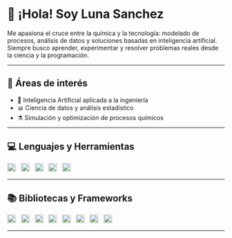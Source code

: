 # 👋 ¡Hola! Soy Luna Sanchez

Me apasiona el cruce entre la química y la tecnología: modelado de procesos, análisis de datos y soluciones basadas en inteligencia artificial. Siempre busco aprender, experimentar y resolver problemas reales desde la ciencia y la programación.

---

## 🧪 Áreas de interés
- 🤖 Inteligencia Artificial aplicada a la ingeniería
- 📊 Ciencia de datos y análisis estadístico
- ⚗️ Simulación y optimización de procesos químicos

---

## 💻 Lenguajes y Herramientas

<img alt="Python" src="https://img.shields.io/badge/Python-%2314354C.svg?&style=flat&logo=python&logoColor=white" height="20"/> &nbsp;
<img alt="R" src="https://img.shields.io/badge/R-%23276DC3.svg?&style=flat&logo=r&logoColor=white" height="20"/> &nbsp;
<img alt="HTML5" src="https://img.shields.io/badge/HTML5-%23E34F26.svg?&style=flat&logo=html5&logoColor=white" height="20"/> &nbsp;
<img alt="LaTeX" src="https://img.shields.io/badge/LaTeX-%23008080.svg?&style=flat&logo=latex&logoColor=white" height="20"/> &nbsp;
<img alt="Markdown" src="https://img.shields.io/badge/Markdown-%23000000.svg?&style=flat&logo=markdown&logoColor=white" height="20"/>

---

## 📚 Bibliotecas y Frameworks

<img alt="Jupyter" src="https://img.shields.io/badge/Jupyter-%23F37626.svg?&style=flat&logo=Jupyter&logoColor=white" height="20"/> &nbsp;
<img alt="NumPy" src="https://img.shields.io/badge/NumPy-%230095D5.svg?&style=flat&logo=numpy&logoColor=white" height="20"/> &nbsp;
<img alt="Pandas" src="https://img.shields.io/badge/Pandas-%23150458.svg?&style=flat&logo=pandas&logoColor=white" height="20"/> &nbsp;
<img alt="SymPy" src="https://img.shields.io/badge/SymPy-%23239120.svg?&style=flat&logo=sympy&logoColor=white" height="20"/> &nbsp;
<img alt="Plotly" src="https://img.shields.io/badge/Plotly-%233B4D98.svg?&style=flat&logo=plotly&logoColor=white" height="20"/> &nbsp;
<img alt="Scikit-learn" src="https://img.shields.io/badge/Scikit--learn-%23FF9900.svg?&style=flat&logo=scikit-learn&logoColor=white" height="20"/> &nbsp;
<img alt="TensorFlow" src="https://img.shields.io/badge/TensorFlow-%23FF6F00.svg?&style=flat&logo=tensorflow&logoColor=white" height="20"/> &nbsp;
<img alt="Keras" src="https://img.shields.io/badge/Keras-%23D00000.svg?&style=flat&logo=keras&logoColor=white" height="20"/>

---
